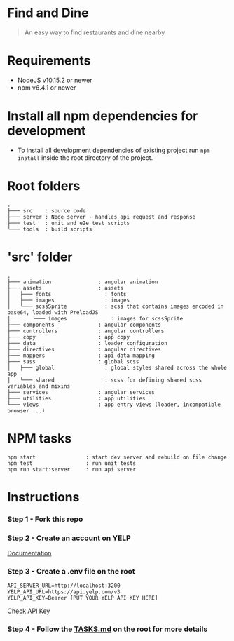# Find and Dine

> An easy way to find restaurants and dine nearby

# Requirements

- NodeJS v10.15.2 or newer
- npm v6.4.1 or newer

# Install all npm dependencies for development

- To install all development dependencies of existing project run `npm install` inside the root
  directory of the project.

# Root folders

```
.
├─── src    : source code
├─── server : Node server - handles api request and response
├─── test   : unit and e2e test scripts
└─── tools  : build scripts
```

# 'src' folder

```
.
├─── animation               : angular animation
├─── assets                  : assets
│   ├─── fonts                 : fonts
│   ├─── images                : images
│   └─── scssSprite            : scss that contains images encoded in base64, loaded with PreloadJS
│       └─── images              : images for scssSprite
├─── components              : angular components
├─── controllers             : angular controllers
├─── copy                    : app copy
├─── data                    : loader configuration
├─── directives              : angular directives
├─── mappers                 : api data mapping
├─── sass                    : global scss
│   ├─── global                : global styles shared across the whole app
│   └─── shared                : scss for defining shared scss variables and mixins
├─── services                : angular services
├─── utilities               : app utilities
└─── views                   : app entry views (loader, incompatible browser ...)
```

# NPM tasks

```
npm start                : start dev server and rebuild on file change
npm test                 : run unit tests
npm run start:server     : run api server
```

# Instructions

### Step 1 - Fork this repo

### Step 2 - Create an account on YELP

[Documentation](https://www.yelp.com/developers/documentation/v3/authentication)

### Step 3 - Create a .env file on the root

```
API_SERVER_URL=http://localhost:3200
YELP_API_URL=https://api.yelp.com/v3
YELP_API_KEY=Bearer [PUT YOUR YELP API KEY HERE]
```

[Check API Key](https://www.yelp.com/developers/v3/manage_app)

### Step 4 - Follow the [TASKS.md](TASKS.md) on the root for more details
